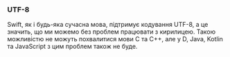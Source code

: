 ### UTF-8

Swift, як і будь-яка сучасна мова, підтримує кодування UTF-8, а це
значить, що ми можемо без проблем працювати з кирилицею. Такою
можливістю не можуть похвалитися мови C та C++, але у D, Java, Kotlin
та JavaScript з цим проблем також не буде.
